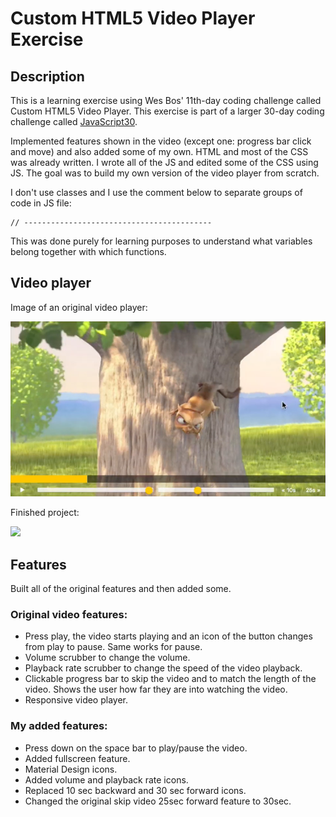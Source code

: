 # Custom HTML5 Video Player Exercise

## Description
This is a learning exercise using Wes Bos' 11th-day coding challenge called Custom HTML5 Video Player. This exercise is part of a larger 30-day coding challenge called [JavaScript30](https://javascript30.com/).

Implemented features shown in the video (except one: progress bar click and move) and also added some of my own. HTML and most of the CSS was already written. I wrote all of the JS and edited some of the CSS using JS. The goal was to build my own version of the video player from scratch.

I don't use classes and I use the comment below to separate  groups of code in JS file:
``` 
// ------------------------------------------
```
This was done purely for learning purposes to understand what variables belong together with which functions. 

## Video player
Image of an original video player:

<img src="original_video.png" width="600">

Finished project:

<img src="HTML5_video_player.gif" width="600">


## Features
Built all of the original features and then added some.

### Original video features:
- Press play, the video starts playing and an icon of the button changes from play to pause. Same 
works for pause. 
- Volume scrubber to change the volume. 
- Playback rate scrubber to change the speed of the video playback.
- Clickable progress bar to skip the video and to match the length of the video. Shows the user 
how far they are into watching the video. 
- Responsive video player.

### My added features:
- Press down on the space bar to play/pause the video.
- Added fullscreen feature.
- Material Design icons.
- Added volume and playback rate icons.
- Replaced 10 sec backward and 30 sec forward icons.
- Changed the original skip video 25sec forward feature to 30sec.
